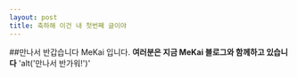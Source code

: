 ```yaml
---
layout: post
title: 축하해 이건 내 첫번째 글이야
---
```


##만나서 반갑습니다 MeKai 입니다.
**여러분은 지금 MeKai 블로그와 함께하고 있습니다**
'alt('만나서 반가워!')'
